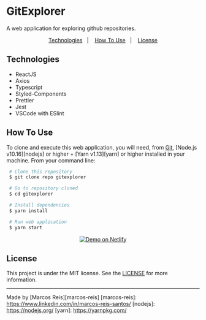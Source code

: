 
# GitExplorer
A web application for exploring github repositories.

<p align="center">
  <a href="#technologies">Technologies</a>&nbsp;&nbsp;&nbsp;|&nbsp;&nbsp;&nbsp;
  <a href="#how-to-use">How To Use</a>&nbsp;&nbsp;&nbsp;|&nbsp;&nbsp;&nbsp;
  <a href="#license">License</a>
</p>

## Technologies
- ReactJS
- Axios
- Typescript
- Styled-Components
- Prettier
- Jest
- VSCode with ESlint

## How To Use
To clone and execute this web application,
you will need, from [Git](https://git-scm.com),
[Node.js v10.16][nodejs] or higher + [Yarn v1.13][yarn]
or higher installed in your machine. From your command line:

``` bash
 # Clone this repository
 $ git clone repo gitexplorer

 # Go to repository cloned
 $ cd gitexplorer

 # Install dependencies
 $ yarn install

 # Run web application
 $ yarn start
 ```

<p align="center">
  <a href="https://xenodochial-shannon-0a135d.netlify.app/" rel="nofollow">
    <img alt="Demo on Netlify" src="https://camo.githubusercontent.com/20356df4506fe29260fc8d34b92fcd6e71f422d4/68747470733a2f2f7265732e636c6f7564696e6172792e636f6d2f6c756b656d6f72616c65732f696d6167652f75706c6f61642f76313536333034333439352f726561646d655f6c6f676f732f64656d6f5f6f6e5f6e65746c6966795f626275766a7a2e706e67" data-canonical-src="https://res.cloudinary.com/lukemorales/image/upload/v1563043495/readme_logos/demo_on_netlify_bbuvjz.png" style="max-width:100%;">
  </a>
</p>


## License
This project is under the MIT license.
See the [LICENSE](https://github.com/marcos-reis/gitexplorer/blob/master/LICENSE) for more information.

---

Made by [Marcos Reis][marcos-reis]
[marcos-reis]: https://www.linkedin.com/in/marcos-reis-santos/
[nodejs]: https://nodejs.org/
[yarn]: https://yarnpkg.com/
